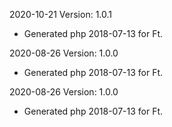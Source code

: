 2020-10-21 Version: 1.0.1
- Generated php 2018-07-13 for Ft.

2020-08-26 Version: 1.0.0
- Generated php 2018-07-13 for Ft.

2020-08-26 Version: 1.0.0
- Generated php 2018-07-13 for Ft.

